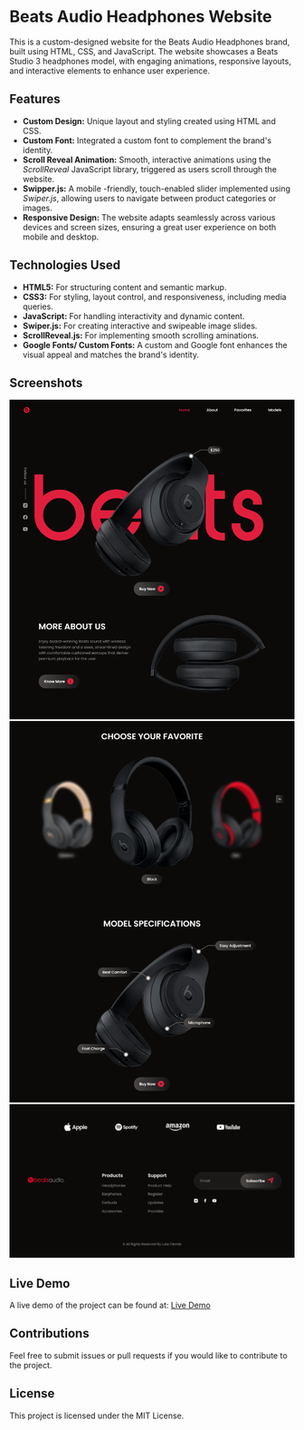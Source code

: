 # Beats Audio Headphones Website

This is a custom-designed website for the Beats Audio Headphones brand, built using HTML, CSS, and JavaScript. The website showcases a Beats Studio 3 headphones model, with engaging animations, responsive layouts, and interactive elements to enhance user experience.

## Features

- **Custom Design:** Unique layout and styling created using HTML and CSS.
- **Custom Font:** Integrated a custom font to complement the brand's identity.
- **Scroll Reveal Animation:** Smooth, interactive animations using the _ScrollReveal_ JavaScript library, triggered as users scroll through the website.
- **Swipper.js:** A mobile -friendly, touch-enabled slider implemented using _Swiper.js_, allowing users to navigate between product categories or images.
- **Responsive Design:** The website adapts seamlessly across various devices and screen sizes, ensuring a great user experience on both mobile and desktop.

## Technologies Used

- **HTML5:** For structuring content and semantic markup.
- **CSS3:** For styling, layout control, and responsiveness, including media queries.
- **JavaScript:** For handling interactivity and dynamic content.
- **Swiper.js:** For creating interactive and swipeable image slides.
- **ScrollReveal.js:** For implementing smooth scrolling aminations.
- **Google Fonts/ Custom Fonts:** A custom and Google font enhances the visual appeal and matches the brand's identity.

## Screenshots

![Alt Text](/assets/imgs/beats%20home%20page.png)
![Alt Text](/assets/imgs/beats%20models.png)
![Alt Text](/assets/imgs/beats%20footer.png)

## Live Demo

A live demo of the project can be found at: [Live Demo](https://beats-audio-headphones.netlify.app/)

## Contributions

Feel free to submit issues or pull requests if you would like to contribute to the project.

## License

This project is licensed under the MIT License.
